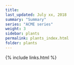 ```yaml
---
title:  
last_updated: July xx, 2018
summary: "Summary"
series: "ACME series"
weight: 3
sidebar: plants
permalink: plants_index.html
folder: plants
---
```


{% include links.html %}
